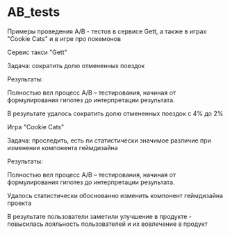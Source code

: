 # AB_tests
Примеры проведения A/B - тестов в сервисе Gett, а также в играх "Cookie Cats" и в игре про покемонов 

Сервис такси "Gett"

Задача: сократить долю отмененных поездок

Результаты: 

Полностью вел процесс А/В – тестирования, начиная от формулирования гипотез до интерпретации результата. 

В результате удалось сократить долю отмененных поездок с 4% до 2%


Игра "Cookie Cats"

Задача: проследить, есть ли статистически значимое различие при изменении компонента геймдизайна

Результаты: 

Полностью вел процесс А/В – тестирования, начиная от формулирования гипотез до интерпретации результата. 

Удалось статистически обоснованно изменить компонент геймдизайна проекта 

В результате пользователи заметили улучшение в продукте - повысилась лояльность пользователей и их вовлечение в продукт
